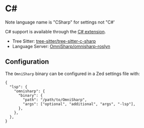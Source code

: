 # C#

Note language name is "CSharp" for settings not "C#'

C# support is available through the [C# extension](https://github.com/zed-industries/zed/tree/main/extensions/csharp).

- Tree Sitter: [tree-sitter/tree-sitter-c-sharp](https://github.com/tree-sitter/tree-sitter-c-sharp)
- Language Server: [OmniSharp/omnisharp-roslyn](https://github.com/OmniSharp/omnisharp-roslyn)

## Configuration

The `OmniSharp` binary can be configured in a Zed settings file with:

```jsonc
{
  "lsp": {
    "omnisharp": {
      "binary": {
        "path": "/path/to/OmniSharp",
        "args": ["optional", "additional", "args", "-lsp"],
      },
    },
  },
}
```
